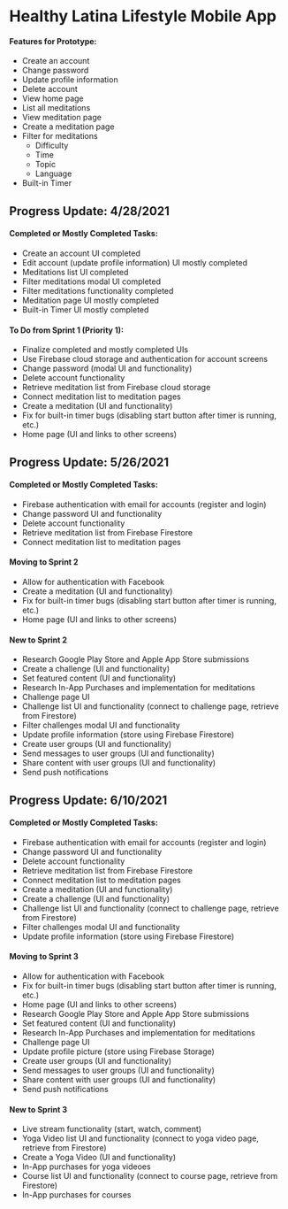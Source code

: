 # Healthy Latina Lifestyle Mobile App

#### Features for Prototype:
* Create an account
* Change password
* Update profile information
* Delete account
* View home page
* List all meditations
* View meditation page
* Create a meditation page
* Filter for meditations
  * Difficulty
  * Time
  * Topic
  * Language
* Built-in Timer

## Progress Update: 4/28/2021
#### Completed or Mostly Completed Tasks:
* Create an account UI completed
* Edit account (update profile information) UI mostly completed
* Meditations list UI completed
* Filter meditations modal UI completed
* Filter meditations functionality completed
* Meditation page UI mostly completed
* Built-in Timer UI mostly completed
#### To Do from Sprint 1 (Priority 1):
* Finalize completed and mostly completed UIs
* Use Firebase cloud storage and authentication for account screens
* Change password (modal UI and functionality)
* Delete account functionality
* Retrieve meditation list from Firebase cloud storage
* Connect meditation list to meditation pages
* Create a meditation (UI and functionality)
* Fix for built-in timer bugs (disabling start button after timer is running, etc.)
* Home page (UI and links to other screens)

## Progress Update: 5/26/2021
#### Completed or Mostly Completed Tasks:
* Firebase authentication with email for accounts (register and login)
* Change password UI and functionality
* Delete account functionality
* Retrieve meditation list from Firebase Firestore
* Connect meditation list to meditation pages
#### Moving to Sprint 2
* Allow for authentication with Facebook
* Create a meditation (UI and functionality)
* Fix for built-in timer bugs (disabling start button after timer is running, etc.)
* Home page (UI and links to other screens)
#### New to Sprint 2
* Research Google Play Store and Apple App Store submissions
* Create a challenge (UI and functionality)
* Set featured content (UI and functionality)
* Research In-App Purchases and implementation for meditations
* Challenge page UI
* Challenge list UI and functionality (connect to challenge page, retrieve from Firestore)
* Filter challenges modal UI and functionality
* Update profile information (store using Firebase Firestore)
* Create user groups (UI and functionality)
* Send messages to user groups (UI and functionality)
* Share content with user groups (UI and functionality)
* Send push notifications

## Progress Update: 6/10/2021
#### Completed or Mostly Completed Tasks:
* Firebase authentication with email for accounts (register and login)
* Change password UI and functionality
* Delete account functionality
* Retrieve meditation list from Firebase Firestore
* Connect meditation list to meditation pages
* Create a meditation (UI and functionality)
* Create a challenge (UI and functionality)
* Challenge list UI and functionality (connect to challenge page, retrieve from Firestore)
* Filter challenges modal UI and functionality
* Update profile information (store using Firebase Firestore)
#### Moving to Sprint 3
* Allow for authentication with Facebook
* Fix for built-in timer bugs (disabling start button after timer is running, etc.)
* Home page (UI and links to other screens)
* Research Google Play Store and Apple App Store submissions
* Set featured content (UI and functionality)
* Research In-App Purchases and implementation for meditations
* Challenge page UI
* Update profile picture (store using Firebase Storage)
* Create user groups (UI and functionality)
* Send messages to user groups (UI and functionality)
* Share content with user groups (UI and functionality)
* Send push notifications
#### New to Sprint 3
* Live stream functionality (start, watch, comment)
* Yoga Video list UI and functionality (connect to yoga video page, retrieve from Firestore)
* Create a Yoga Video (UI and functionality)
* In-App purchases for yoga videoes
* Course list UI and functionality (connect to course page, retrieve from Firestore)
* In-App purchases for courses
